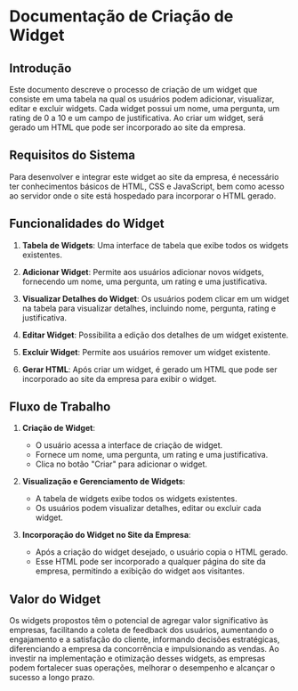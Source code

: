 

# Documentação de Criação de Widget

## Introdução

Este documento descreve o processo de criação de um widget que consiste em uma tabela na qual os usuários podem adicionar, visualizar, editar e excluir widgets. Cada widget possui um nome, uma pergunta, um rating de 0 a 10 e um campo de justificativa. Ao criar um widget, será gerado um HTML que pode ser incorporado ao site da empresa.

## Requisitos do Sistema

Para desenvolver e integrar este widget ao site da empresa, é necessário ter conhecimentos básicos de HTML, CSS e JavaScript, bem como acesso ao servidor onde o site está hospedado para incorporar o HTML gerado.

## Funcionalidades do Widget

1. **Tabela de Widgets**: Uma interface de tabela que exibe todos os widgets existentes.

2. **Adicionar Widget**: Permite aos usuários adicionar novos widgets, fornecendo um nome, uma pergunta, um rating e uma justificativa.

3. **Visualizar Detalhes do Widget**: Os usuários podem clicar em um widget na tabela para visualizar detalhes, incluindo nome, pergunta, rating e justificativa.

4. **Editar Widget**: Possibilita a edição dos detalhes de um widget existente.

5. **Excluir Widget**: Permite aos usuários remover um widget existente.

6. **Gerar HTML**: Após criar um widget, é gerado um HTML que pode ser incorporado ao site da empresa para exibir o widget.

## Fluxo de Trabalho

1. **Criação de Widget**:
   - O usuário acessa a interface de criação de widget.
   - Fornece um nome, uma pergunta, um rating e uma justificativa.
   - Clica no botão "Criar" para adicionar o widget.

2. **Visualização e Gerenciamento de Widgets**:
   - A tabela de widgets exibe todos os widgets existentes.
   - Os usuários podem visualizar detalhes, editar ou excluir cada widget.

3. **Incorporação do Widget no Site da Empresa**:
   - Após a criação do widget desejado, o usuário copia o HTML gerado.
   - Esse HTML pode ser incorporado a qualquer página do site da empresa, permitindo a exibição do widget aos visitantes.

 ## Valor do Widget
Os widgets propostos têm o potencial de agregar valor significativo às empresas, facilitando a coleta de feedback dos usuários, aumentando o engajamento e a satisfação do cliente, informando decisões estratégicas, diferenciando a empresa da concorrência e impulsionando as vendas. Ao investir na implementação e otimização desses widgets, as empresas podem fortalecer suas operações, melhorar o desempenho e alcançar o sucesso a longo prazo.
